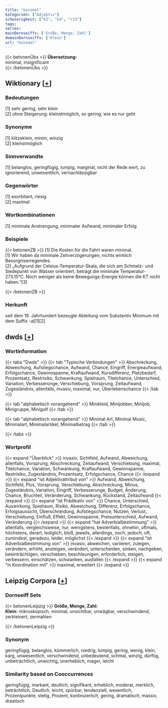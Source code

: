 ```yaml
---
title: "minimal"
kategorien: ["Adjektiv"]
schwierigkeit: ["k2", "h4", "r13"]
tags:
series:
mainDornseiffs: ['Größe, Menge, Zahl']
domainDornseiffs: ['Klein']
url: "minimal"
---
```


{{< betonenÜbs >}}
**Übersetzung:**  
minimal, insignificant  
{{< /betonenÜbs >}}

## Wiktionary [[+](https://de.wiktionary.org/wiki/minimal)]

### Bedeutungen
[1] sehr gering, sehr klein  
[2] ohne Steigerung: kleinstmöglich, so gering, wie es nur geht  

### Synonyme
[1] klitzeklein, minim, winzig  
[2] kleinstmöglich  

### Sinnverwandte
[1] belanglos, geringfügig, lumpig, marginal, nicht der Rede wert, zu ignorierend, unwesentlich, vernachlässigbar  

### Gegenwörter
[1] exorbitant, riesig  
[2] maximal  

### Wortkombinationen
[1] minimale Anstrengung, minimaler Aufwand, minimaler Erfolg  

### Beispiele
{{< betonenZB >}}
[1] Die Kosten für die Fahrt waren minimal.  
[1] Wir haben da minimale Zeitverzögerungen, nichts wirklich Besorgniserregendes.  
[2] „Aufgrund der Celsius-Temperatur-Skala, die sich am Schmelz- und Siedepunkt von Wasser orientiert, beträgt die minimale Temperatur-273.15°C. Noch weniger als keine Bewegungs-Energie können die KT nicht haben.“[3]  

{{< /betonenZB >}}
### Herkunft
seit dem 19. Jahrhundert bezeugte Ableitung vom Substantiv Minimum mit dem Suffix -al[1][2]  



## dwds [[+](https://www.dwds.de/wb/minimal)]

### Wortinformation
{{< tabs "Dwds" >}}
{{< tab "Typische Verbindungen" >}}
Abschreckung, Abweichung, Aufstiegschance, Aufwand, Chance, Eingriff, Energieaufwand, Erfolgschance, Gewinnspanne, Kraftaufwand, Kursdifferenz, Platzbedarf, Prozentsatz, Restrisiko, Schwankung, Spielraum, Titelchance, Unterschied, Variation, Verbesserunge, Verschiebung, Vorsprung, Zeitaufwand, Zugeständnis, allenfalls, invasiv, maximal, nur, Überlebenschance
{{< /tab >}}

{{< tab "alphabetisch vorangehend" >}}
Minikleid, Minijobber, Minijob, Minigruppe, Minigolf
{{< /tab >}}

{{< tab "alphabetisch vorangehend" >}}
Minimal Art, Minimal Music, Minimalart, Minimalartikel, Minimalbetrag
{{< /tab >}}

{{< /tabs >}}

### Wortprofil
{{< expand "Überblick" >}} invasiv, Sichtfeld, Aufwand, Abweichung, allenfalls, Vorsprung, Abschreckung, Zeitaufwand, Verschiebung, maximal, Titelchance, Variation, Schwankung, Kraftaufwand, Gewinnspanne, Restrisiko, Zugeständnis, Prozentsatz, Erfolgschance, Chance {{< /expand >}}
{{< expand "ist Adjektivattribut von" >}} Aufwand, Abweichung, Sichtfeld, Plus, Vorsprung, Verschiebung, Abschreckung, Minus, Zugeständnis, Variation, Eingriff, Verbesserunge, Budget, Änderung, Chance, Bruchteil, Veränderung, Schwankung, Rückstand, Zeitaufwand {{< /expand >}}
{{< expand "ist Prädikativ von" >}} Chance, Unterschied, Auswirkung, Spielraum, Risiko, Abweichung, Differenz, Erfolgschance, Erfolgsaussicht, Überschneidung, Aufstiegschance, Nutzen, Verlust, Verschiebung, Einfluß, Effekt, Gewinnspanne, Preisunterschied, Aufwand, Veränderung {{< /expand >}}
{{< expand "hat Adverbialbestimmung" >}} allenfalls, vergleichsweise, nur, wenigstens, bestenfalls, ohnehin, oftmals, höchstens, derart, lediglich, bloß, jeweils, allerdings, noch, jedoch, oft, zumindest, geradezu, leider, möglichst {{< /expand >}}
{{< expand "ist Adverbialbestimmung von" >}} invasiv, abweichen, variieren, zulegen, verändern, erhöht, ansteigen, verändert, unterscheiden, sinken, nachgeben, beeinträchtigen, verschieben, beschleunigen, erforderlich, steigen, verbessern, einschätzen, schwanken, ausfallen {{< /expand >}}
{{< expand "in Koordination mit" >}} maximal, erweitert {{< /expand >}}

## Leipzig Corpora [[+](https://corpora.uni-leipzig.de/en/res?word=minimal&corpusId=deu_newscrawl-public_2018)]

### Dornseiff Sets
{{< betonenLeipzig >}}
**Größe, Menge, Zahl:**  
**Klein:** mikroskopisch, minimal, unsichtbar, unwägbar, verschwindend, zerkleinert, zermahlen  

{{< /betonenLeipzig >}}

### Synonym
geringfügig, belanglos, kümmerlich, niedrig, lumpig, gering, wenig, klein, karg, unwesentlich, verschwindend, unbedeutend, schmal, winzig, dürftig, unbeträchtlich, unwichtig, unerheblich, mager, leicht


### Similarity based on Cooccurrences
geringfügig, markant, deutlich, signifikant, erheblich, moderat, merklich, beträchtlich, Deutlich, leicht, spürbar, tendenziell, wesentlich, Prozentpunkte, stetig, Prozent, kontinuierlich, gering, dramatisch, massiv, drastisch


